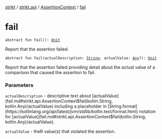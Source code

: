 [strikt](../../index.md) / [strikt.api](../index.md) / [AssertionContext](index.md) / [fail](./fail.md)

# fail

`abstract fun fail(): `[`Unit`](https://kotlinlang.org/api/latest/jvm/stdlib/kotlin/-unit/index.html)

Report that the assertion failed.

`abstract fun fail(actualDescription: `[`String`](https://kotlinlang.org/api/latest/jvm/stdlib/kotlin/-string/index.html)`, actualValue: `[`Any`](https://kotlinlang.org/api/latest/jvm/stdlib/kotlin/-any/index.html)`?): `[`Unit`](https://kotlinlang.org/api/latest/jvm/stdlib/kotlin/-unit/index.html)

Report that the assertion failed providing detail about the actual value
of a comparison that caused the assertion to fail.

### Parameters

`actualDescription` - descriptive text about [actualValue](fail.md#strikt.api.AssertionContext$fail(kotlin.String, kotlin.Any)/actualValue) including a
placeholder in [String.format](https://kotlinlang.org/api/latest/jvm/stdlib/kotlin.text/format.html) notation for [actualValue](fail.md#strikt.api.AssertionContext$fail(kotlin.String, kotlin.Any)/actualValue).

`actualValue` - theR value(s) that violated the assertion.